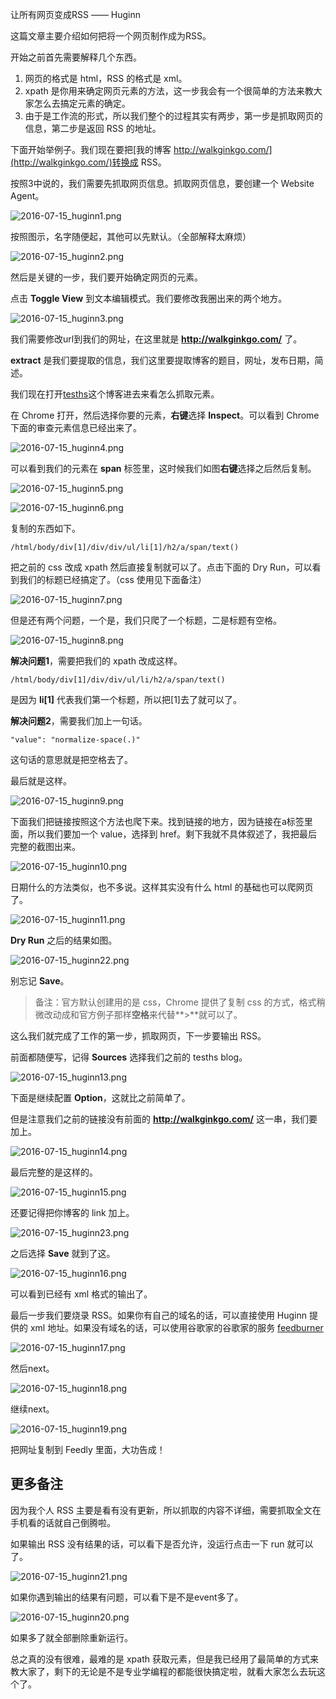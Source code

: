 让所有网页变成RSS —— Huginn 


这篇文章主要介绍如何把将一个网页制作成为RSS。

开始之前首先需要解释几个东西。

1. 网页的格式是 html，RSS 的格式是 xml。
2. xpath 是你用来确定网页元素的方法，这一步我会有一个很简单的方法来教大家怎么去搞定元素的确定。
3. 由于是工作流的形式，所以我们整个的过程其实有两步，第一步是抓取网页的信息，第二步是返回 RSS 的地址。

下面开始举例子。我们现在要把[我的博客 http://walkginkgo.com/](http://walkginkgo.com/)转换成 RSS。

按照3中说的，我们需要先抓取网页信息。抓取网页信息，要创建一个 Website Agent。

![2016-07-15_huginn1.png](http://o9791noio.bkt.clouddn.com/2016-07-15_huginn1.png)

按照图示，名字随便起，其他可以先默认。（全部解释太麻烦）

![2016-07-15_huginn2.png](http://o9791noio.bkt.clouddn.com/2016-07-15_huginn2.png)

然后是关键的一步，我们要开始确定网页的元素。

点击 **Toggle View** 到文本编辑模式。我们要修改我圈出来的两个地方。

![2016-07-15_huginn3.png](http://o9791noio.bkt.clouddn.com/2016-07-15_huginn3.png)

我们需要修改url到我们的网址，在这里就是 **http://walkginkgo.com/** 了。

**extract** 是我们要提取的信息，我们这里要提取博客的题目，网址，发布日期，简述。

我们现在打开[tesths](http://walkginkgo.com/)这个博客进去来看怎么抓取元素。

在 Chrome 打开，然后选择你要的元素，**右键**选择 **Inspect**。可以看到 Chrome 下面的审查元素信息已经出来了。

![2016-07-15_huginn4.png](http://o9791noio.bkt.clouddn.com/2016-07-15_huginn4.png)

可以看到我们的元素在 **span** 标签里，这时候我们如图**右键**选择之后然后复制。

![2016-07-15_huginn5.png](http://o9791noio.bkt.clouddn.com/2016-07-15_huginn5.png)

![2016-07-15_huginn6.png](http://o9791noio.bkt.clouddn.com/2016-07-15_huginn6.png)

复制的东西如下。

`/html/body/div[1]/div/div/ul/li[1]/h2/a/span/text()`

把之前的 css 改成 xpath 然后直接复制就可以了。点击下面的 Dry Run，可以看到我们的标题已经搞定了。（css 使用见下面备注）

![2016-07-15_huginn7.png](http://o9791noio.bkt.clouddn.com/2016-07-15_huginn7.png)

但是还有两个问题，一个是，我们只爬了一个标题，二是标题有空格。

![2016-07-15_huginn8.png](http://o9791noio.bkt.clouddn.com/2016-07-15_huginn8.png)

**解决问题1**，需要把我们的 xpath 改成这样。

`/html/body/div[1]/div/div/ul/li/h2/a/span/text()`

是因为 **li[1]** 代表我们第一个标题，所以把[1]去了就可以了。

**解决问题2**，需要我们加上一句话。

`"value": "normalize-space(.)"`

这句话的意思就是把空格去了。

最后就是这样。

![2016-07-15_huginn9.png](http://o9791noio.bkt.clouddn.com/2016-07-15_huginn9.png)

下面我们把链接按照这个方法也爬下来。找到链接的地方，因为链接在a标签里面，所以我们要加一个 value，选择到 href。剩下我就不具体叙述了，我把最后完整的截图出来。

![2016-07-15_huginn10.png](http://o9791noio.bkt.clouddn.com/2016-07-15_huginn10.png)

日期什么的方法类似，也不多说。这样其实没有什么 html 的基础也可以爬网页了。

![2016-07-15_huginn11.png](http://o9791noio.bkt.clouddn.com/2016-07-15_huginn11.png)

**Dry Run** 之后的结果如图。

![2016-07-15_huginn22.png](http://o9791noio.bkt.clouddn.com/2016-07-15_huginn22.png)

别忘记 **Save**。

> 备注：官方默认创建用的是 css，Chrome 提供了复制 css 的方式，格式稍微改动成和官方例子那样**空格**来代替**>**就可以了。

这么我们就完成了工作的第一步，抓取网页，下一步要输出 RSS。

前面都随便写，记得 **Sources** 选择我们之前的 tesths blog。

![2016-07-15_huginn13.png](http://o9791noio.bkt.clouddn.com/2016-07-15_huginn13.png)

下面是继续配置 **Option**，这就比之前简单了。

但是注意我们之前的链接没有前面的 **http://walkginkgo.com/** 这一串，我们要加上。

![2016-07-15_huginn14.png](http://o9791noio.bkt.clouddn.com/2016-07-15_huginn14.png)

最后完整的是这样的。

![2016-07-15_huginn15.png](http://o9791noio.bkt.clouddn.com/2016-07-15_huginn15.png)

还要记得把你博客的 link 加上。

![2016-07-15_huginn23.png](http://o9791noio.bkt.clouddn.com/2016-07-15_huginn23.png)

之后选择 **Save** 就到了这。

![2016-07-15_huginn16.png](http://o9791noio.bkt.clouddn.com/2016-07-15_huginn16.png)

可以看到已经有 xml 格式的输出了。

最后一步我们要烧录 RSS。如果你有自己的域名的话，可以直接使用 Huginn 提供的 xml 地址。如果没有域名的话，可以使用谷歌家的谷歌家的服务 [feedburner](https://feedburner.google.com/)

![2016-07-15_huginn17.png](http://o9791noio.bkt.clouddn.com/2016-07-15_huginn17.png)

然后next。

![2016-07-15_huginn18.png](http://o9791noio.bkt.clouddn.com/2016-07-15_huginn18.png)

继续next。

![2016-07-15_huginn19.png](http://o9791noio.bkt.clouddn.com/2016-07-15_huginn19.png)

把网址复制到 Feedly 里面，大功告成！

## 更多备注

因为我个人 RSS 主要是看有没有更新，所以抓取的内容不详细，需要抓取全文在手机看的话就自己倒腾啦。

如果输出 RSS 没有结果的话，可以看下是否允许，没运行点击一下 run 就可以了。

![2016-07-15_huginn21.png](http://o9791noio.bkt.clouddn.com/2016-07-15_huginn21.png)

如果你遇到输出的结果有问题，可以看下是不是event多了。

![2016-07-15_huginn20.png](http://o9791noio.bkt.clouddn.com/2016-07-15_huginn20.png)

如果多了就全部删除重新运行。

总之真的没有很难，最难的是 xpath 获取元素，但是我已经用了最简单的方式来教大家了，剩下的无论是不是专业学编程的都能很快搞定啦，就看大家怎么去玩这个了。


